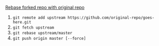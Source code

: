 [Rebase forked repo with original repo](https://medium.com/@topspinj/how-to-git-rebase-into-a-forked-repo-c9f05e821c8a)
1. `git remote add upstream https://github.com/original-repo/goes-here.git`
1. `git fetch upstream`
1. `git rebase upstream/master`
1. `git push origin master [--force]`
